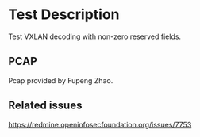 # Test Description

Test VXLAN decoding with non-zero reserved fields.

## PCAP

Pcap provided by Fupeng Zhao.

## Related issues

https://redmine.openinfosecfoundation.org/issues/7753
